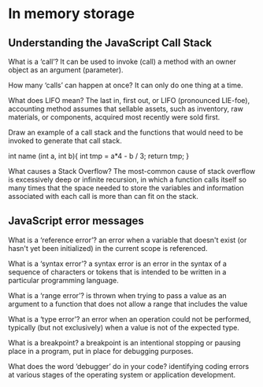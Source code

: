 # In memory storage

## Understanding the JavaScript Call Stack

What is a ‘call’? It can be used to invoke (call) a method with an owner object as an argument (parameter).

How many ‘calls’ can happen at once?  It can only do one thing at a time.

What does LIFO mean? The last in, first out, or LIFO (pronounced LIE-foe), accounting method assumes that sellable assets, such as inventory, raw materials, or components, acquired most recently were sold first.

Draw an example of a call stack and the functions that would need to be invoked to generate that call stack.

int  name (int a, int b){
  int tmp = a*4 - b / 3;
  return tmp;
 }

What causes a Stack Overflow? The most-common cause of stack overflow is excessively deep or infinite recursion, in which a function calls itself so many times that the space needed to store the variables and information associated with each call is more than can fit on the stack.

## JavaScript error messages

What is a ‘reference error’? an error when a variable that doesn't exist (or hasn't yet been initialized) in the current scope is referenced.

What is a ‘syntax error’?  a syntax error is an error in the syntax of a sequence of characters or tokens that is intended to be written in a particular programming language. 

What is a ‘range error’? is thrown when trying to pass a value as an argument to a function that does not allow a range that includes the value

What is a ‘type error’? an error when an operation could not be performed, typically (but not exclusively) when a value is not of the expected type. 

What is a breakpoint? a breakpoint is an intentional stopping or pausing place in a program, put in place for debugging purposes.

What does the word ‘debugger’ do in your code? identifying coding errors at various stages of the operating system or application development.

